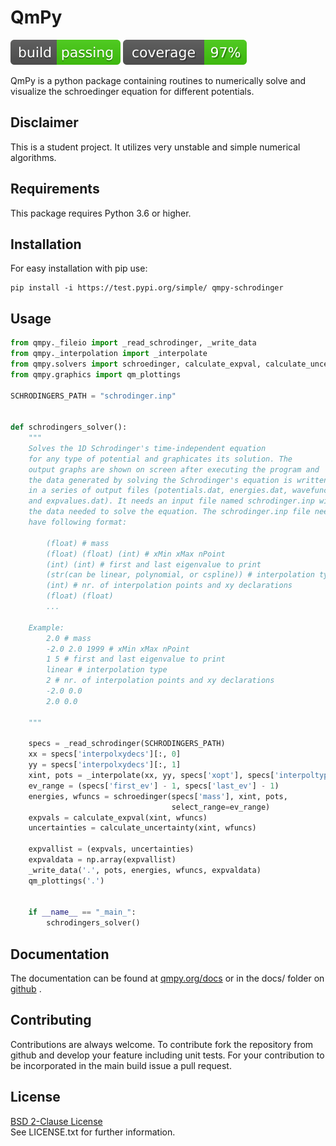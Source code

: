 # QmPy

<img src="./badges/build_passing.svg"> <img src="./badges/coverage.svg">

QmPy is a python package containing routines to numerically solve and visualize
the schroedinger equation for different potentials.


## Disclaimer

This is a student project. It utilizes very unstable and simple numerical
algorithms.

## Requirements

This package requires Python 3.6 or higher.

## Installation

For easy installation with pip use:

```shell
pip install -i https://test.pypi.org/simple/ qmpy-schrodinger
```

## Usage

```python
from qmpy._fileio import _read_schrodinger, _write_data
from qmpy._interpolation import _interpolate
from qmpy.solvers import schroedinger, calculate_expval, calculate_uncertainty
from qmpy.graphics import qm_plottings

SCHRODINGERS_PATH = "schrodinger.inp"


def schrodingers_solver():
    """
    Solves the 1D Schrodinger's time-independent equation
    for any type of potential and graphicates its solution. The
    output graphs are shown on screen after executing the program and
    the data generated by solving the Schrodinger's equation is written
    in a series of output files (potentials.dat, energies.dat, wavefuncs.dat,
    and expvalues.dat). It needs an input file named schrodinger.inp with
    the data needed to solve the equation. The schrodinger.inp file needs to
    have following format:

        (float) # mass
        (float) (float) (int) # xMin xMax nPoint
        (int) (int) # first and last eigenvalue to print
        (str(can be linear, polynomial, or cspline)) # interpolation type
        (int) # nr. of interpolation points and xy declarations
        (float) (float)
        ...

    Example:
        2.0 # mass
        -2.0 2.0 1999 # xMin xMax nPoint
        1 5 # first and last eigenvalue to print
        linear # interpolation type
        2 # nr. of interpolation points and xy declarations
        -2.0 0.0
        2.0 0.0

    """

    specs = _read_schrodinger(SCHRODINGERS_PATH)
    xx = specs['interpolxydecs'][:, 0]
    yy = specs['interpolxydecs'][:, 1]
    xint, pots = _interpolate(xx, yy, specs['xopt'], specs['interpoltype'])
    ev_range = (specs['first_ev'] - 1, specs['last_ev'] - 1)
    energies, wfuncs = schroedinger(specs['mass'], xint, pots,
                                    select_range=ev_range)
    expvals = calculate_expval(xint, wfuncs)
    uncertainties = calculate_uncertainty(xint, wfuncs)

    expvallist = (expvals, uncertainties)
    expvaldata = np.array(expvallist)
    _write_data('.', pots, energies, wfuncs, expvaldata)
    qm_plottings('.')


    if __name__ == "_main_":
        schrodingers_solver()
```

## Documentation

The documentation can be found at [qmpy.org/docs](http://qmpy.org/docs/) or
in the docs/ folder on [github](https://github.com/kenokrieger/QmPy/tree/master/docs) .

## Contributing

Contributions are always welcome. To contribute fork the repository from
github and develop your feature including unit tests. For your contribution
to be incorporated in the main build issue a pull request.

## License

[BSD 2-Clause License](https://choosealicense.com/licenses/bsd-2-clause/) <br/>
See LICENSE.txt for further information.
